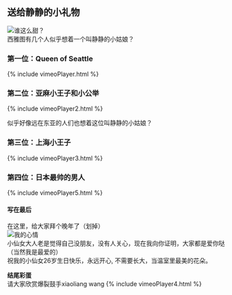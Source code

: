 ## 送给静静的小礼物
![谁这么甜？](https://pic2.zhimg.com/50/v2-2b6912a7bc58a1f5af0a0e77906cc2bb_hd.webp "快醒醒!")  
西雅图有几个人似乎想着一个叫静静的小姑娘？     
### 第一位：Queen of Seattle
{% include vimeoPlayer.html %}
### 第二位：亚麻小王子和小公举
{% include vimeoPlayer2.html %}

似乎好像远在东亚的人们也想着这位叫静静的小姑娘？
### 第三位：上海小王子
{% include vimeoPlayer3.html %}

### 第四位：日本最帅的男人
{% include vimeoPlayer5.html %}

#### 写在最后
在这里，给大家拜个晚年了（划掉）      
![我的心情](https://pic4.zhimg.com/50/v2-b2b840d8140f6fb6cb3d5389796bf602_hd.webp "心情好？")        
小仙女大人老是觉得自己没朋友，没有人关心，现在我向你证明，大家都是爱你哒（当然我是最爱的）      
祝我的小仙女26岁生日快乐，永远开心, 不需要长大，当温室里最美的花朵。


__结尾彩蛋__     
请大家欣赏爆裂鼓手xiaoliang wang
{% include vimeoPlayer4.html %}


